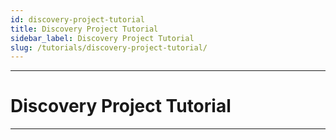 ```yaml
---
id: discovery-project-tutorial
title: Discovery Project Tutorial
sidebar_label: Discovery Project Tutorial
slug: /tutorials/discovery-project-tutorial/
---
```


---
# Discovery Project Tutorial
---